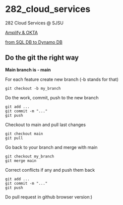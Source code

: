 # 282_cloud_services
282 Cloud Services @ SJSU 

[Amplify & OKTA](https://aws.amazon.com/blogs/mobile/building-an-application-with-aws-amplify-amazon-cognito-and-an-openid-connect-identity-provider/)

[from SQL DB to Dynamo DB](https://aws.amazon.com/dms/?nc=bc&pg=pr)


## Do the git the right way

**Main branch is - main**

For each feature create new branch (-b stands for that)
```
git checkout -b my_branch
```

Do the work, commit, push to the new branch

```
git add ...
git commit -m "..."
git push 
```

Checkout to main and pull last changes
```
git checkout main
git pull
```

Go back to your branch and merge with main
```
git checkout my_branch
git merge main
```
Correct conflicts if any and push them back
```
git add ...
git commit -m "..."
git push
```

Do pull request in github browser version:)




